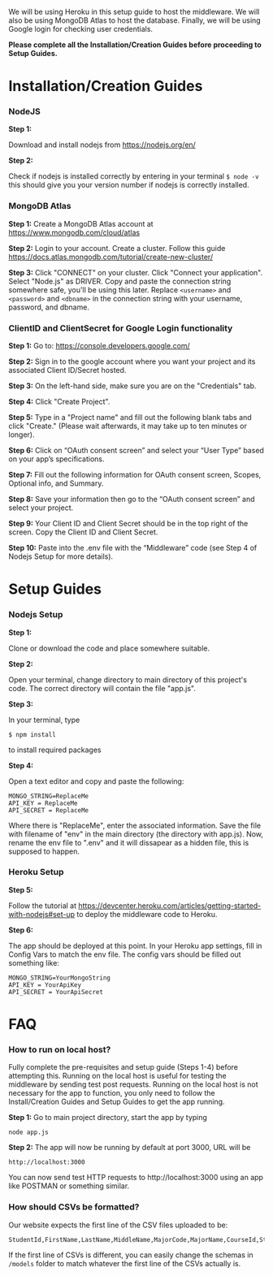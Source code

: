 We will be using Heroku in this setup guide to host the middleware. We will also be using MongoDB Atlas to host the database. Finally, we will be using Google login for checking user credentials.

**Please complete all the Installation/Creation Guides before proceeding to Setup Guides.**

# Installation/Creation Guides
### NodeJS
**Step 1:**

Download and install nodejs from https://nodejs.org/en/

**Step 2:**

Check if nodejs is installed correctly by entering in your terminal
`$ node -v`
this should give you your version number if nodejs is correctly installed.

### MongoDB Atlas
**Step 1:**
Create a MongoDB Atlas account at https://www.mongodb.com/cloud/atlas

**Step 2:**
Login to your account. Create a cluster. Follow this guide https://docs.atlas.mongodb.com/tutorial/create-new-cluster/

**Step 3:**
Click "CONNECT" on your cluster. Click "Connect your application". Select "Node.js" as DRIVER. Copy and paste the connection string somewhere safe, you'll be using this later. Replace `<username>` and `<password>` and `<dbname>` in the connection string with your username, password, and dbname.

### ClientID and ClientSecret for Google Login functionality
**Step 1:** Go to: https://console.developers.google.com/

**Step 2:** Sign in to the google account where you want your project and its associated Client ID/Secret hosted.

**Step 3:** On the left-hand side, make sure you are on the "Credentials" tab.

**Step 4:** Click "Create Project".

**Step 5:** Type in a "Project name" and fill out the following blank tabs and click "Create." (Please wait afterwards, it may take up to ten minutes or longer).

**Step 6:** Click on “OAuth consent screen” and select your “User Type” based on your app’s specifications.

**Step 7:** Fill out the following information for OAuth consent screen, Scopes, Optional info, and Summary. 

**Step 8:** Save your information then go to the “OAuth consent screen” and select your project.

**Step 9:** Your Client ID and Client Secret should be in the top right of the screen. Copy the Client ID and Client Secret.

**Step 10:** Paste into the .env file with the “Middleware” code (see Step 4 of Nodejs Setup for more details).

# Setup Guides
### Nodejs Setup
**Step 1:** 

Clone or download the code and place somewhere suitable.

**Step 2:** 

Open your terminal, change directory to main directory of this project's code. The correct directory will contain the file "app.js".

**Step 3:**

In your terminal, type
```
$ npm install
```
to install required packages

**Step 4:**

Open a text editor and copy and paste the following:

```
MONGO_STRING=ReplaceMe
API_KEY = ReplaceMe
API_SECRET = ReplaceMe
```

Where there is "ReplaceMe", enter the associated information. Save the file with filename of "env" in the main directory (the directory with app.js). Now, rename the env file to ".env" and it will dissapear as a hidden file, this is supposed to happen.

### Heroku Setup
**Step 5:**

Follow the tutorial at https://devcenter.heroku.com/articles/getting-started-with-nodejs#set-up to deploy the middleware code to Heroku.

**Step 6:**

The app should be deployed at this point. In your Heroku app settings, fill in Config Vars to match the env file. The config vars should be filled out something like:

```
MONGO_STRING=YourMongoString
API_KEY = YourApiKey
API_SECRET = YourApiSecret
```

# FAQ
### How to run on local host?

Fully complete the pre-requisites and setup guide (Steps 1-4) before attempting this. Running on the local host is useful for testing the middleware by sending test post requests. Running on the local host is not necessary for the app to function, you only need to follow the Install/Creation Guides and Setup Guides to get the app running.

**Step 1:**
Go to main project directory, start the app by typing

```
node app.js
```

**Step 2:**
The app will now be running by default at port 3000, URL will be

```
http://localhost:3000
```
You can now send test HTTP requests to http://localhost:3000 using an app like POSTMAN or something similar.


### How should CSVs be formatted?
Our website expects the first line of the CSV files uploaded to be:
```
StudentId,FirstName,LastName,MiddleName,MajorCode,MajorName,CourseId,StudentEmail,StudentYear,StudentAddress
```
If the first line of CSVs is different, you can easily change the schemas in `/models` folder to match whatever the first line of the CSVs actually is.
